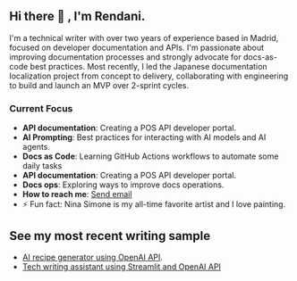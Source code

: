 ## Hi there 👋 , I'm Rendani.

I'm a technical writer with over two years of experience based in Madrid, focused on developer documentation and APIs. I'm passionate about improving documentation processes and strongly advocate for docs-as-code best practices. Most recently, I led the Japanese documentation localization project from concept to delivery, collaborating with engineering to build and launch an MVP over 2-sprint cycles. 

### Current Focus

- **API documentation**: Creating a POS API developer portal.
- **AI Prompting**: Best practices for interacting with AI models and AI agents.
- **Docs as Code**: Learning GitHub Actions workflows to automate some daily tasks
- **API documentation**: Creating a POS API developer portal.
- **Docs ops**: Exploring ways to improve docs operations.
- **How to reach me**: <a href="mailto:rluvhengo@gmail.com">Send email</a>
- ⚡ Fun fact: Nina Simone is my all-time favorite artist and I love painting.

## See my most recent writing sample  

- <a href="https://github.com/Renda02/openai-recipe-generator"> AI recipe generator using OpenAI API</a>.
- <a href="https://github.com/Renda02/streamlit-tech-writing-101"> Tech writing assistant using Streamlit and OpenAI API</a>


<!--
**Renda02/Renda02** is a ✨ _special_ ✨ repository because its `README.md` (this file) appears on your GitHub profile.

Here are some ideas to get you started:

- 🔭 I’m currently working on ...
- 🌱 I’m currently learning ...
- 👯 I’m looking to collaborate on ...
- 🤔 I’m looking for help with ...
- 💬 Ask me about ...
- 📫 How to reach me: ...
- 😄 Pronouns: ...
- ⚡ Fun fact: ...
-->
